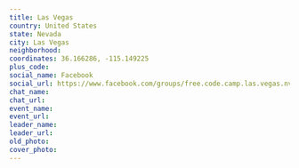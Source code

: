 ```yaml
---
title: Las Vegas
country: United States
state: Nevada
city: Las Vegas
neighborhood: 
coordinates: 36.166286, -115.149225
plus_code:
social_name: Facebook
social_url: https://www.facebook.com/groups/free.code.camp.las.vegas.nv
chat_name:
chat_url:
event_name:
event_url:
leader_name:
leader_url:
old_photo: 
cover_photo:
---
```

